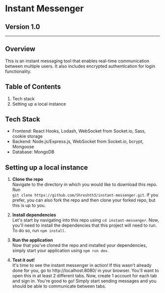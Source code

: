# Instant Messenger

## **Version 1.0**

---

## Overview

This is an instant messaging tool that enables real-time communication between multiple users. It also includes encrypted authentication for login functionality.

## Table of Contents

1. Tech stack
2. Setting up a local instance

## Tech Stack

- Frontend: React Hooks, Lodash, WebSocket from Socket.io, Sass, cookie storage
- Backend: Node.js/Express.js, WebSocket from Socket.io, bcrypt, Mongoose
- Database: MongoDB

## Setting up a local instance

1. **Clone the repo**  
   Navigate to the directory in which you would like to download this repo. Run  
   `git clone https://github.com/Shreshth3/instant-messenger.git`. If you prefer, you can also fork the repo and then clone your forked repo, but this is up to you.

2. **Install dependencies**  
   Let's start by navigating into this repo using `cd instant-messenger`. Now, you'll need to install the dependencies that this project will need to run. To do so, run `npm install`.

3. **Run the application**  
   Now that you've cloned the repo and installed your dependencies, simply start your application using `npm run dev`.

4. **Test it out!**  
   It's time to see the instant messenger in action! If this wasn't already done for you, go to http://localhost:8080/ in your browser. You'll want to open this in at least 2 different tabs. Now, create 1 account for each tab and sign in. You're good to go! Simply start sending messages and you should be able to communicate between tabs.
